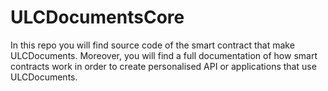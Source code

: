# ULCDocumentsCore

In this repo you will find source code of the smart contract that make ULCDocuments. Moreover, you will find a full documentation of how smart contracts work in order to create personalised API or applications that use ULCDocuments.

